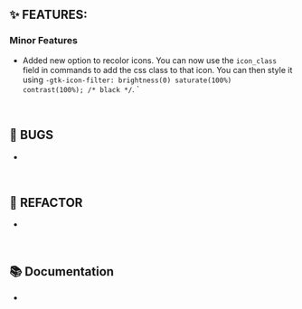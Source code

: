 ## ✨ FEATURES:

### Minor Features
- Added new option to recolor icons. You can now use the `icon_class` field in commands to add the css class to that icon. You can then style it using `-gtk-icon-filter: brightness(0) saturate(100%) contrast(100%); /* black */`.
` 

<br>

## 🐞 BUGS

- 

<br>

## 🔧 REFACTOR

- 

<br>

## 📚 Documentation

- 

<br>
